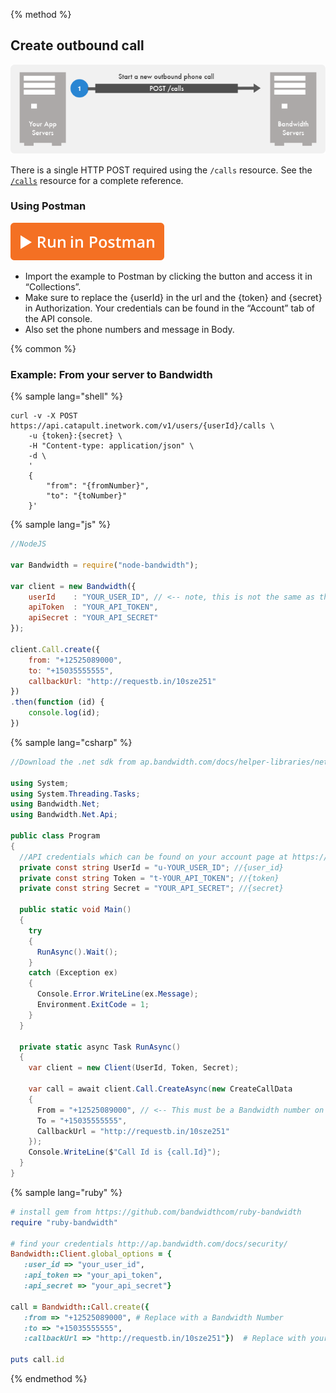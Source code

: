 {% method %}
## Create outbound call
![Graphic](images/how-to-outbound-call.png)

There is a single HTTP POST required using the `/calls` resource.  See the [`/calls`](https://bandwidth.github.io/docs/?shell#post-calls) resource for a complete reference.

### Using Postman
<a href="https://app.getpostman.com/run-collection/8aec904a67e85cbbede2" class="aimg">![Postman](images/postman.svg)</a>
* Import the example to Postman by clicking the button and access it in “Collections”.
* Make sure to replace the {userId} in the url and the {token} and {secret} in Authorization.  Your credentials can be found in the “Account” tab of the API console.
* Also set the phone numbers and message in Body.

{% common %}
### Example: From your server to Bandwidth

{% sample lang="shell" %}

```shell
curl -v -X POST https://api.catapult.inetwork.com/v1/users/{userId}/calls \
    -u {token}:{secret} \
    -H "Content-type: application/json" \
    -d \
    '
    {
        "from": "{fromNumber}",
        "to": "{toNumber}"
    }'
```

{% sample lang="js" %}

```js
//NodeJS

var Bandwidth = require("node-bandwidth");

var client = new Bandwidth({
    userId    : "YOUR_USER_ID", // <-- note, this is not the same as the username you used to login to the portal
    apiToken  : "YOUR_API_TOKEN",
    apiSecret : "YOUR_API_SECRET"
});

client.Call.create({
    from: "+12525089000",
    to: "+15035555555",
    callbackUrl: "http://requestb.in/10sze251"
})
.then(function (id) {
    console.log(id);
})
```

{% sample lang="csharp" %}
```csharp
//Download the .net sdk from ap.bandwidth.com/docs/helper-libraries/net

using System;
using System.Threading.Tasks;
using Bandwidth.Net;
using Bandwidth.Net.Api;

public class Program
{
  //API credentials which can be found on your account page at https://catapult.inetwork.com/pages/login.jsf
  private const string UserId = "u-YOUR_USER_ID"; //{user_id}
  private const string Token = "t-YOUR_API_TOKEN"; //{token}
  private const string Secret = "YOUR_API_SECRET"; //{secret}

  public static void Main()
  {
    try
    {
      RunAsync().Wait();
    }
    catch (Exception ex)
    {
      Console.Error.WriteLine(ex.Message);
      Environment.ExitCode = 1;
    }
  }

  private static async Task RunAsync()
  {
    var client = new Client(UserId, Token, Secret);

    var call = await client.Call.CreateAsync(new CreateCallData
    {
      From = "+12525089000", // <-- This must be a Bandwidth number on your account
      To = "+15035555555",
      CallbackUrl = "http://requestb.in/10sze251"
    });
    Console.WriteLine($"Call Id is {call.Id}");
  }
}
```

{% sample lang="ruby" %}

```ruby
# install gem from https://github.com/bandwidthcom/ruby-bandwidth
require "ruby-bandwidth"

# find your credentials http://ap.bandwidth.com/docs/security/
Bandwidth::Client.global_options = {
   :user_id => "your_user_id",
   :api_token => "your_api_token",
   :api_secret => "your_api_secret"}

call = Bandwidth::Call.create({
   :from => "+12525089000", # Replace with a Bandwidth Number
   :to => "+15035555555",
   :callbackUrl => "http://requestb.in/10sze251"})  # Replace with your server URL

puts call.id
```

{% endmethod %}
